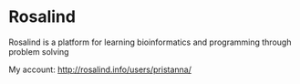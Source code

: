 # Rosalind

Rosalind is a platform for learning bioinformatics and programming through problem solving

My account: http://rosalind.info/users/pristanna/
